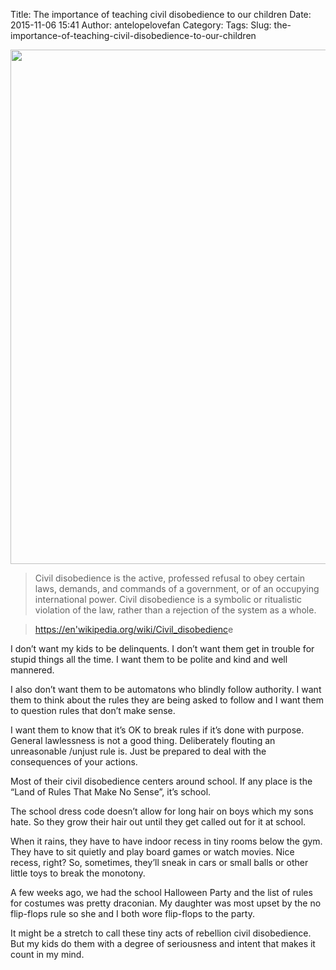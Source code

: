 Title: The importance of teaching civil disobedience to our children
Date: 2015-11-06 15:41
Author: antelopelovefan
Category: 
Tags: 
Slug: the-importance-of-teaching-civil-disobedience-to-our-children

<img src="https://cdn-images-1.medium.com/max/2000/1*12f82TvDoT3DdOQC0ysxxw.jpeg" width="1440" height="823" />

> Civil disobedience is the active, professed refusal to obey certain laws, demands, and commands of a government, or of an occupying international power. Civil disobedience is a symbolic or ritualistic violation of the law, rather than a rejection of the system as a whole.

> [ https://en'wikipedia.org/wiki/Civil_disobedienc](https://en.wikipedia.org/wiki/Civil_disobedience)e

I don’t want my kids to be delinquents. I don’t want them get in trouble for stupid things all the time. I want them to be polite and kind and well mannered.

I also don’t want them to be automatons who blindly follow authority. I want them to think about the rules they are being asked to follow and I want them to question rules that don’t make sense.

I want them to know that it’s OK to break rules if it’s done with purpose. General lawlessness is not a good thing. Deliberately flouting an unreasonable /unjust rule is. Just be prepared to deal with the consequences of your actions.

Most of their civil disobedience centers around school. If any place is the “Land of Rules That Make No Sense”, it’s school.

The school dress code doesn’t allow for long hair on boys which my sons hate. So they grow their hair out until they get called out for it at school.

When it rains, they have to have indoor recess in tiny rooms below the gym. They have to sit quietly and play board games or watch movies. Nice recess, right? So, sometimes, they’ll sneak in cars or small balls or other little toys to break the monotony.

A few weeks ago, we had the school Halloween Party and the list of rules for costumes was pretty draconian. My daughter was most upset by the no flip-flops rule so she and I both wore flip-flops to the party.

It might be a stretch to call these tiny acts of rebellion civil disobedience. But my kids do them with a degree of seriousness and intent that makes it count in my mind.

